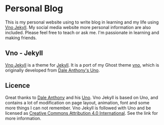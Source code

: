 # Personal Blog

This is my personal website using to write blog in learning and my life using [Vno Jekyll](http://vno.onevcat.com). My social media website more personal information are also included. Please feel free to teach or ask me. I'm passionate in learning and making friends.

## Vno - Jekyll

[Vno Jekyll](https://github.com/onevcat/vno-jekyll) is a theme for [Jekyll](http://jekyllrb.com). It is a port of  my Ghost theme [vno](https://github.com/onevcat/vno), which is originally developed from [Dale Anthony's Uno](https://github.com/daleanthony/uno).

## Licence

Great thanks to [Dale Anthony](https://github.com/daleanthony) and his [Uno](https://github.com/daleanthony/uno). Vno Jekyll is based on Uno, and contains a lot of modification on page layout, animation, font and some more things I can not remember. Vno Jekyll is followed with Uno and be licensed as [Creative Commons Attribution 4.0 International](http://creativecommons.org/licenses/by/4.0/). See the link for more information.

